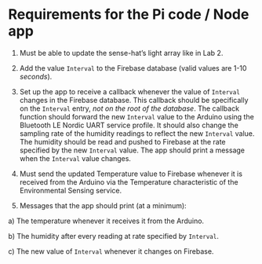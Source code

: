 # Requirements for the Pi code / Node app

1. Must be able to update the sense-hat’s light array like in Lab 2.

2. Add the value `Interval` to the Firebase database (valid values are 1-10 *seconds*).

3. Set up the app to receive a callback whenever the value of `Interval` changes in the Firebase database. This callback should be specifically on the `Interval` entry, *not on the root of the database*. The callback function should forward the new `Interval` value to the Arduino using the Bluetooth LE Nordic UART service profile. It should also change the sampling rate of the humidity readings to reflect the new `Interval` value. The humidity should be read and pushed to Firebase at the rate specified by the new `Interval` value. The app should print a message when the `Interval` value changes.

4. Must send the updated Temperature value to Firebase whenever it is received from the Arduino via the Temperature characteristic of the Environmental Sensing service.

5. Messages that the app should print (at a minimum):

  a) The temperature whenever it receives it from the Arduino.
  
  b) The humidity after every reading at rate specified by `Interval`.
  
  c) The new value of `Interval` whenever it changes on Firebase.
